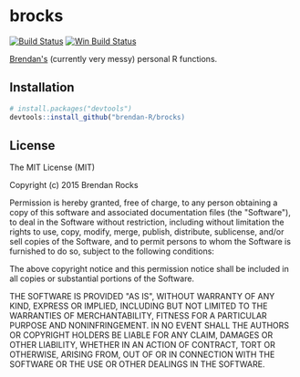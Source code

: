 # brocks
[![Build Status](https://travis-ci.org/brendan-R/brocks.svg)](https://travis-ci.org/brendan-R/brocks)
[![Win Build Status](https://ci.appveyor.com/api/projects/status/github/brendan-r/brocks?branch=master&svg=true)](https://ci.appveyor.com/project/brendan-r/brocks)

<!-- 
[![Project Status: Active - The project has reached a stable, usable state and is being actively developed.](https://img.shields.io/badge/repo%20status-active-brightgreen.svg)](http://www.repostatus.org/#active)
[![cran version](http://www.r-pkg.org/badges/version/brocks)](http://cran.rstudio.com/web/packages/brocks)
![monthly_downloads](http://cranlogs.r-pkg.org/badges/brocks) 
-->

[Brendan's](https://github.com/brendan-r) (currently very messy) personal R functions.

## Installation


```R
# install.packages("devtools")
devtools::install_github("brendan-R/brocks)
```

## License
The MIT License (MIT)

Copyright (c) 2015 Brendan Rocks

Permission is hereby granted, free of charge, to any person obtaining a copy
of this software and associated documentation files (the "Software"), to deal
in the Software without restriction, including without limitation the rights
to use, copy, modify, merge, publish, distribute, sublicense, and/or sell
copies of the Software, and to permit persons to whom the Software is
furnished to do so, subject to the following conditions:

The above copyright notice and this permission notice shall be included in all
copies or substantial portions of the Software.

THE SOFTWARE IS PROVIDED "AS IS", WITHOUT WARRANTY OF ANY KIND, EXPRESS OR
IMPLIED, INCLUDING BUT NOT LIMITED TO THE WARRANTIES OF MERCHANTABILITY,
FITNESS FOR A PARTICULAR PURPOSE AND NONINFRINGEMENT. IN NO EVENT SHALL THE
AUTHORS OR COPYRIGHT HOLDERS BE LIABLE FOR ANY CLAIM, DAMAGES OR OTHER
LIABILITY, WHETHER IN AN ACTION OF CONTRACT, TORT OR OTHERWISE, ARISING FROM,
OUT OF OR IN CONNECTION WITH THE SOFTWARE OR THE USE OR OTHER DEALINGS IN THE
SOFTWARE.
